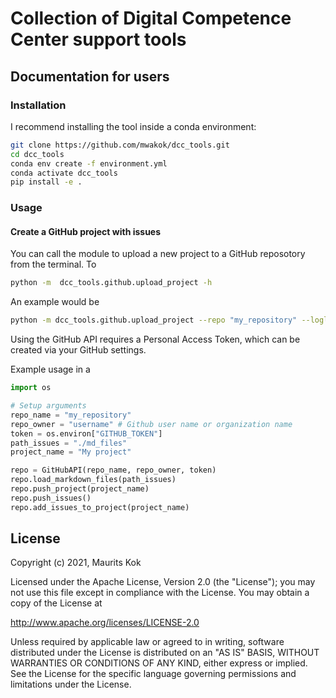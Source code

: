 # Collection of Digital Competence Center support tools

## Documentation for users

### Installation

I recommend installing the tool inside a conda environment:

```bash
git clone https://github.com/mwakok/dcc_tools.git
cd dcc_tools
conda env create -f environment.yml
conda activate dcc_tools
pip install -e .
```

### Usage

#### Create a GitHub project with issues

You can call the module to upload a new project to a GitHub reposotory from the terminal. To 

```bash
python -m  dcc_tools.github.upload_project -h
```

An example would be

```bash
python -m dcc_tools.github.upload_project --repo "my_repository" --loglevel "INFO" --columns ["Backlog", "To do", "In progress", "Done"]
```

Using the GitHub API requires a Personal Access Token, which can be created via your GitHub settings. 

Example usage in a 

```python
import os

# Setup arguments
repo_name = "my_repository"
repo_owner = "username" # Github user name or organization name
token = os.environ["GITHUB_TOKEN"]
path_issues = "./md_files"
project_name = "My project"

repo = GitHubAPI(repo_name, repo_owner, token)
repo.load_markdown_files(path_issues)
repo.push_project(project_name)
repo.push_issues()
repo.add_issues_to_project(project_name)


```


## License

Copyright (c) 2021, Maurits Kok

Licensed under the Apache License, Version 2.0 (the "License");
you may not use this file except in compliance with the License.
You may obtain a copy of the License at

http://www.apache.org/licenses/LICENSE-2.0

Unless required by applicable law or agreed to in writing, software
distributed under the License is distributed on an "AS IS" BASIS,
WITHOUT WARRANTIES OR CONDITIONS OF ANY KIND, either express or implied.
See the License for the specific language governing permissions and
limitations under the License.